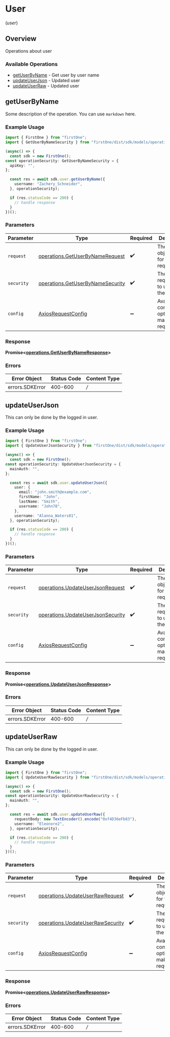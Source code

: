 # User
(*user*)

## Overview

Operations about user

### Available Operations

* [getUserByName](#getuserbyname) - Get user by user name
* [updateUserJson](#updateuserjson) - Updated user
* [updateUserRaw](#updateuserraw) - Updated user

## getUserByName

Some description of the operation. 
You can use `markdown` here.


### Example Usage

```typescript
import { FirstOne } from "firstOne";
import { GetUserByNameSecurity } from "firstOne/dist/sdk/models/operations";

(async() => {
  const sdk = new FirstOne();
const operationSecurity: GetUserByNameSecurity = {
  apiKey: "",
};

  const res = await sdk.user.getUserByName({
    username: "Zachery_Schneider",
  }, operationSecurity);

  if (res.statusCode == 200) {
    // handle response
  }
})();
```

### Parameters

| Parameter                                                                                | Type                                                                                     | Required                                                                                 | Description                                                                              |
| ---------------------------------------------------------------------------------------- | ---------------------------------------------------------------------------------------- | ---------------------------------------------------------------------------------------- | ---------------------------------------------------------------------------------------- |
| `request`                                                                                | [operations.GetUserByNameRequest](../../sdk/models/operations/getuserbynamerequest.md)   | :heavy_check_mark:                                                                       | The request object to use for the request.                                               |
| `security`                                                                               | [operations.GetUserByNameSecurity](../../sdk/models/operations/getuserbynamesecurity.md) | :heavy_check_mark:                                                                       | The security requirements to use for the request.                                        |
| `config`                                                                                 | [AxiosRequestConfig](https://axios-http.com/docs/req_config)                             | :heavy_minus_sign:                                                                       | Available config options for making requests.                                            |


### Response

**Promise<[operations.GetUserByNameResponse](../../sdk/models/operations/getuserbynameresponse.md)>**
### Errors

| Error Object    | Status Code     | Content Type    |
| --------------- | --------------- | --------------- |
| errors.SDKError | 400-600         | */*             |

## updateUserJson

This can only be done by the logged in user.

### Example Usage

```typescript
import { FirstOne } from "firstOne";
import { UpdateUserJsonSecurity } from "firstOne/dist/sdk/models/operations";

(async() => {
  const sdk = new FirstOne();
const operationSecurity: UpdateUserJsonSecurity = {
  mainAuth: "",
};

  const res = await sdk.user.updateUserJson({
    user: {
      email: "john.smith@example.com",
      firstName: "John",
      lastName: "Smith",
      username: "John78",
    },
    username: "Alanna_Waters81",
  }, operationSecurity);

  if (res.statusCode == 200) {
    // handle response
  }
})();
```

### Parameters

| Parameter                                                                                  | Type                                                                                       | Required                                                                                   | Description                                                                                |
| ------------------------------------------------------------------------------------------ | ------------------------------------------------------------------------------------------ | ------------------------------------------------------------------------------------------ | ------------------------------------------------------------------------------------------ |
| `request`                                                                                  | [operations.UpdateUserJsonRequest](../../sdk/models/operations/updateuserjsonrequest.md)   | :heavy_check_mark:                                                                         | The request object to use for the request.                                                 |
| `security`                                                                                 | [operations.UpdateUserJsonSecurity](../../sdk/models/operations/updateuserjsonsecurity.md) | :heavy_check_mark:                                                                         | The security requirements to use for the request.                                          |
| `config`                                                                                   | [AxiosRequestConfig](https://axios-http.com/docs/req_config)                               | :heavy_minus_sign:                                                                         | Available config options for making requests.                                              |


### Response

**Promise<[operations.UpdateUserJsonResponse](../../sdk/models/operations/updateuserjsonresponse.md)>**
### Errors

| Error Object    | Status Code     | Content Type    |
| --------------- | --------------- | --------------- |
| errors.SDKError | 400-600         | */*             |

## updateUserRaw

This can only be done by the logged in user.

### Example Usage

```typescript
import { FirstOne } from "firstOne";
import { UpdateUserRawSecurity } from "firstOne/dist/sdk/models/operations";

(async() => {
  const sdk = new FirstOne();
const operationSecurity: UpdateUserRawSecurity = {
  mainAuth: "",
};

  const res = await sdk.user.updateUserRaw({
    requestBody: new TextEncoder().encode("0xf4D36eFb83"),
    username: "Eleonore2",
  }, operationSecurity);

  if (res.statusCode == 200) {
    // handle response
  }
})();
```

### Parameters

| Parameter                                                                                | Type                                                                                     | Required                                                                                 | Description                                                                              |
| ---------------------------------------------------------------------------------------- | ---------------------------------------------------------------------------------------- | ---------------------------------------------------------------------------------------- | ---------------------------------------------------------------------------------------- |
| `request`                                                                                | [operations.UpdateUserRawRequest](../../sdk/models/operations/updateuserrawrequest.md)   | :heavy_check_mark:                                                                       | The request object to use for the request.                                               |
| `security`                                                                               | [operations.UpdateUserRawSecurity](../../sdk/models/operations/updateuserrawsecurity.md) | :heavy_check_mark:                                                                       | The security requirements to use for the request.                                        |
| `config`                                                                                 | [AxiosRequestConfig](https://axios-http.com/docs/req_config)                             | :heavy_minus_sign:                                                                       | Available config options for making requests.                                            |


### Response

**Promise<[operations.UpdateUserRawResponse](../../sdk/models/operations/updateuserrawresponse.md)>**
### Errors

| Error Object    | Status Code     | Content Type    |
| --------------- | --------------- | --------------- |
| errors.SDKError | 400-600         | */*             |
